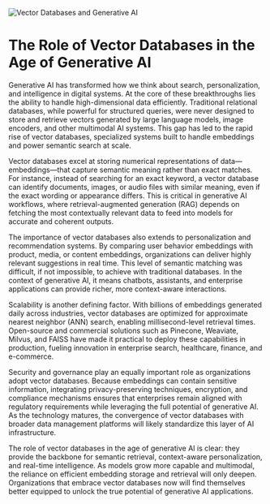 ![Vector Databases and Generative AI](https://encrypted-tbn0.gstatic.com/images?q=tbn:ANd9GcQVT7I5UbElHW5tqTxeAcFnsW2MVU-6GtQd1Q&s)

# The Role of Vector Databases in the Age of Generative AI

Generative AI has transformed how we think about search, personalization, and intelligence in digital systems. At the core of these breakthroughs lies the ability to handle high-dimensional data efficiently. Traditional relational databases, while powerful for structured queries, were never designed to store and retrieve vectors generated by large language models, image encoders, and other multimodal AI systems. This gap has led to the rapid rise of vector databases, specialized systems built to handle embeddings and power semantic search at scale.

Vector databases excel at storing numerical representations of data—embeddings—that capture semantic meaning rather than exact matches. For instance, instead of searching for an exact keyword, a vector database can identify documents, images, or audio files with similar meaning, even if the exact wording or appearance differs. This is critical in generative AI workflows, where retrieval-augmented generation (RAG) depends on fetching the most contextually relevant data to feed into models for accurate and coherent outputs.

The importance of vector databases also extends to personalization and recommendation systems. By comparing user behavior embeddings with product, media, or content embeddings, organizations can deliver highly relevant suggestions in real time. This level of semantic matching was difficult, if not impossible, to achieve with traditional databases. In the context of generative AI, it means chatbots, assistants, and enterprise applications can provide richer, more context-aware interactions.

Scalability is another defining factor. With billions of embeddings generated daily across industries, vector databases are optimized for approximate nearest neighbor (ANN) search, enabling millisecond-level retrieval times. Open-source and commercial solutions such as Pinecone, Weaviate, Milvus, and FAISS have made it practical to deploy these capabilities in production, fueling innovation in enterprise search, healthcare, finance, and e-commerce.

Security and governance play an equally important role as organizations adopt vector databases. Because embeddings can contain sensitive information, integrating privacy-preserving techniques, encryption, and compliance mechanisms ensures that enterprises remain aligned with regulatory requirements while leveraging the full potential of generative AI. As the technology matures, the convergence of vector databases with broader data management platforms will likely standardize this layer of AI infrastructure.

The role of vector databases in the age of generative AI is clear: they provide the backbone for semantic retrieval, context-aware personalization, and real-time intelligence. As models grow more capable and multimodal, the reliance on efficient embedding storage and retrieval will only deepen. Organizations that embrace vector databases now will find themselves better equipped to unlock the true potential of generative AI applications.
